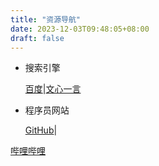 ```yaml
---
title: "资源导航"
date: 2023-12-03T09:48:05+08:00
draft: false
---
```




- 搜索引擎

  [百度](http://www.baidu.com?_blank)|[文心一言 ](https://yiyan.baidu.com/)

- 程序员网站

  [GitHub](https://github.com/)|

[哔哩哔哩 ](https://www.bilibili.com?_blank)

